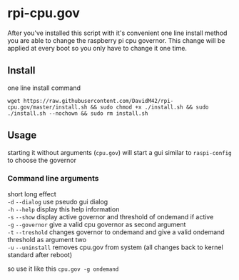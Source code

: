 # rpi-cpu.gov
After you've installed this script with it's convenient one line install method you are able to change the raspberry pi cpu governor. This change will be applied at every boot so you only have to change it one time. 

## Install

one line install command

```shell
wget https://raw.githubusercontent.com/DavidM42/rpi-cpu.gov/master/install.sh && sudo chmod +x ./install.sh && sudo ./install.sh --nochown && sudo rm install.sh
```
## Usage
starting it without arguments (```cpu.gov```) will start a gui similar to ```raspi-config``` to choose the governor  
### Command line arguments  

short long          effect  
`-d`	`--dialog`		use pseudo gui dialog  
`-h`	`--help`			display this help information  
`-s`	`--show`			display active governor and threshold of ondemand if active  
`-g`	`--governor`	give a valid cpu governor as second argument  
`-t`	`--treshold`	changes governor to ondemand and give a valid ondemand threshold as argument two  
`-u`	`--uninstall` removes cpu.gov from system (all changes back to kernel standard after reboot)  

so use it like this ```cpu.gov -g ondemand```  
